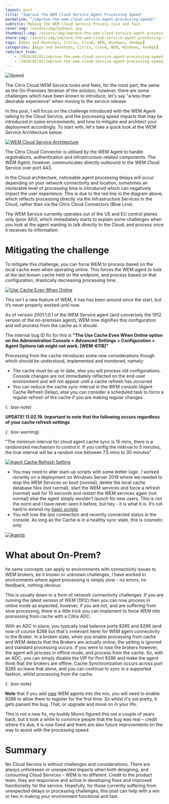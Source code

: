 ```yaml
---
layout: post
title: "Improve the WEM Cloud Service Agent Processing Speed"
permalink: "/improve-the-wem-cloud-service-agent-processing-speed/"
subtitle: Making the WEM Cloud Service Process nice and fast
cover-img: /assets/img/Sydney1.jpg
thumbnail-img: /assets/img/improve-the-wem-cloud-service-agent-processing-speed/Speed.jpg
share-img: /assets/img/improve-the-wem-cloud-service-agent-processing-speed/Speed.jpg
tags: [Apps and Desktops, Citrix, Cloud, WEM, Windows, XenApp]
categories: [Apps and Desktops, Citrix, Cloud, WEM, Windows, XenApp]
redirect_from: 
    - /2020/02/03/improve-the-wem-cloud-service-agent-processing-speed
    - /2020/02/03/improve-the-wem-cloud-service-agent-processing-speed/
---
```


![Speed]({{site.baseurl}}/assets/img/improve-the-wem-cloud-service-agent-processing-speed/Speed.jpg)

The Citrix Cloud WEM Service looks and feels, for the most part, the same as the On-Premises iteration of the solution, however, there are some challenges which have been known to introduce, let's say "a less than desirable experience" when moving to the service release. 

In this post, I will focus on the challenge introduced with the WEM Agent talking to the Cloud Service, and the processing speed impacts that may be introduced in some environments, and how to mitigate and architect your deployment accordingly. To start with, let's take a quick look at the WEM Service Architecture below: 

[![WEM Cloud Service Architecture]({{site.baseurl}}/assets/img/improve-the-wem-cloud-service-agent-processing-speed/Architecture.png)]({{site.baseurl}}/assets/img/improve-the-wem-cloud-service-agent-processing-speed/Architecture.png)

The Citrix Cloud Connector is utilised by the WEM Agent to handle registrations, authentication and infrastructure-related components. The WEM Agent, however, communicates directly outbound to the WEM Cloud Service over port 443. 

In the Cloud architecture, noticeable agent processing delays will occur depending on your network connectivity and location, sometimes an intolerable level of processing time is introduced which can negatively impact the user experience. This is due to the red line in the diagram above, which reflects processing directly via the Infrastructure Services in the Cloud, rather than via the Citrix Cloud Connectors (Blue Line). 

The WEM Service currently operates out of the US and EU control planes only (poor APJ), which immediately starts to explain some challenges when you look at the agent wanting to talk directly to the Cloud, and process once it receives its information.

# Mitigating the challenge

To mitigate this challenge, you can force WEM to process based on the local cache even when operating online. This forces the WEM agent to look at the last known cache held on the endpoint, and process based on that configuration, drastically decreasing processing time.

[![Use Cache Even When Online]({{site.baseurl}}/assets/img/improve-the-wem-cloud-service-agent-processing-speed/CacheWhenOnline.png)]({{site.baseurl}}/assets/img/improve-the-wem-cloud-service-agent-processing-speed/CacheWhenOnline.png)

This isn't a new feature of WEM, it has has been around since the start, but it’s never properly worked until now. 

As of version 2001.1.0.1 of the WEM Service agent (and conversely the 1912 version of the on-premises agent), WEM now dignifies this configuration and will process from the cache as it should. 

The internal bug ID fix for this is **"The Use Cache Even When Online option on the Administration Console > Advanced Settings > Configuration > Agent Options tab might not work. [WEM-6118]"** 

Processing from the cache introduces some new considerations though which should be understood, implemented and monitored, namely:

*   The cache must be up to date, else you will process old configurations. Console changes are not immediately reflected on the end-user environment and will not appear until a cache refresh has occurred
*   You can reduce the cache sync interval in the WEM console (Agent Cache Refresh Delay), else you can consider a scheduled task to force a regular refresh of the cache if you are making regular changes

{: .box-note}

**UPDATE! 11.02.19\. Important to note that the following occurs regardless of your cache refresh settings**

{: .box-warning}

"The minimum interval for cloud agent cache sync is 15 mins, there is a randomized mechanism to control it. If you config the interval to 5 minutes, the true interval will be a random one between 7.5 mins to 30 minutes"

[![Agent Cache Refresh Setting]({{site.baseurl}}/assets/img/improve-the-wem-cloud-service-agent-processing-speed/ServiceOptions.png)]({{site.baseurl}}/assets/img/improve-the-wem-cloud-service-agent-processing-speed/ServiceOptions.png)

*   You may need to alter start-up scripts with some better logic. I worked recently on a deployment on Windows Server 2019 where we needed to stop the WEM Services on boot (normal), delete the local cache database files (not normal), start the WEM services and force a refresh (normal) wait for 10 seconds and restart the WEM services again (not normal) else the agent simply wouldn't launch for new users. This is not the norm and I have never seen it before, but hey - it is what it is. It’s not hard to extend my [basic scripts](https://github.com/JamesKindon/Citrix/tree/master/Citrix%20WEM%20Startup%20Scripts)
*   You will lose the last connection and recently connected status in the console. As long as the Cache is in a healthy sync state, this is cosmetic only

[![Agents]({{site.baseurl}}/assets/img/improve-the-wem-cloud-service-agent-processing-speed/Agents.png)]({{site.baseurl}}/assets/img/improve-the-wem-cloud-service-agent-processing-speed/Agents.png)

# What about On-Prem?

he same concepts can apply to environments with connectivity issues to WEM brokers, be it known or unknown challenges, I have worked in environments where agent processing is simply slow - no errors, no feedback, nothing obvious.

This is usually down to a form of network connectivity challenges. If you are running the latest version of WEM (1912) then you can now process in online mode as expected, however, if you are not, and are suffering from slow processing, there is a little trick you can implement to force WEM into processing from cache with a Citrix ADC.

With an ADC in place, you typically load balance ports 8285 and 8286 (and now of course 8288 but that's irrelevant here) for WEM agent connectivity to the Broker. In a broken state, when you enable processing from cache and WEM detects that the Brokers are actually online, the setting is ignored and standard processing occurs. If you were to lose the brokers however, the agent will process in offline mode, and process from the cache. So, with an ADC, you can simply disable the VIP for Port 8286 and make the agent think that the brokers are offline. Cache Synchronization occurs across port 8285 so leave that alone, and you can continue to sync in a supported fashion, whilst processing from the cache.

{: .box-note}

**Note** that if you add <u>new</u> WEM agents into the mix, you will need to enable 8286 to allow them to register for the first time. So whilst it's not pretty, it gets passed the bug. That, or upgrade and move on in your life.

This is not a new fix, my buddy Munro figured this out a couple of years back, but it took a while to convince people that the bug was real – credit where it’s due, it is now fixed and there are also future improvements on the way to assist with the processing speed.

# Summary

No Cloud Service is without challenges and considerations. There are always unforeseen or unexpected impacts when both designing, and consuming Cloud Services – WEM is no different. Credit to the product team, they are responsive and active in developing fixes and improved functionality for the service. Hopefully, for those currently suffering from unexpected delays or processing challenges, this post can help with a win or two in making your environment functional and fast.
